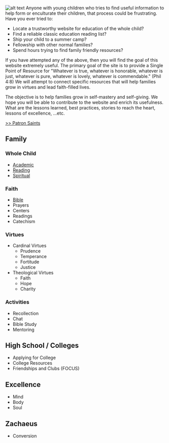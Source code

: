 ![alt text](/images/welcome.png)
Anyone with young children who tries to find useful information to help form or enculturate their children, that process could be frustrating.  Have you ever tried to:

* Locate a trustworthy website for education of the whole child?  
* Find a reliable classic education reading list?  
* Ship your child to a summer camp?
* Fellowship with other normal families?  
* Spend hours trying to find family friendly resources?  

If you have attempted any of the above, then you will find the goal of this website extremely useful.  The primary goal of the site is to provide a Single Point of Resource for "Whatever is true, whatever is honorable, whatever is just, whatever is pure, whatever is lovely, whatever is commendable." (Phil 4:8) We will attempt to connect specific resources that will help families grow in virtues and lead faith-filled lives.

The objective is to help families grow in self-mastery and self-giving.  We hope you will be able to contribute to the website and enrich its usefulness.  What are the lessons learned, best practices, stories to reach the heart, lessons of excellence, …etc.

[>> Patron Saints](/about)

## Family

### Whole Child
- [Academic](/article/family-academic)
- [Reading](/article/family-reading)
- [Spiritual](/article/family-spiritual)

### Faith
- [Bible](/article/family-bible)
- Prayers
- Centers
- Readings
- Catechism

### Virtues
- Cardinal Virtues
  - Prudence
  - Temperance
  - Fortitude
  - Justice
- Theological Virtues
  - Faith
  - Hope
  - Charity

### Activities
- Recollection
- Chat
- Bible Study
- Mentoring

## High School / Colleges
- Applying for College
- College Resources
- Friendships and Clubs (FOCUS)

## Excellence
- Mind
- Body
- Soul

## Zachaeus
- Conversion
